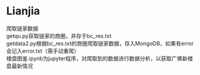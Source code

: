 # Lianjia

爬取链家数据  
getqu.py获取链家的商圈，并存于bc_res.txt  
getdata2.py根据bc_res.txt的商圈爬取链家数据，存入MongoDB，如果有error会记入error.txt（需手动重爬）  
楼盘图鉴.ipynb为jupyter程序，对爬取到的数据进行数据分析，以获取广佛新楼盘最新情况

